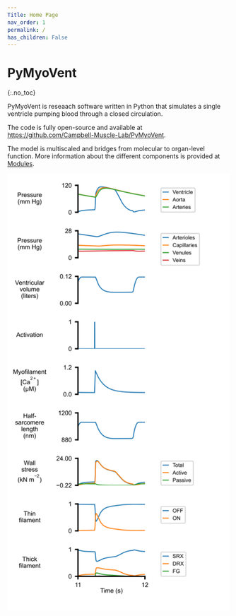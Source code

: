 ```yaml
---
Title: Home Page
nav_order: 1
permalink: /
has_children: False
---
```

# PyMyoVent
{:.no_toc}

PyMyoVent is reseaach software written in Python that simulates a single ventricle pumping blood through a closed circulation.

The code is fully open-source and available at <https://github.com/Campbell-Muscle-Lab/PyMyoVent>.

The model is multiscaled and bridges from molecular to organ-level function. More information about the different components is provided at [Modules](pages/modules/modules.html). 

![figure_single_beat](images/figure_single_beat.svg)